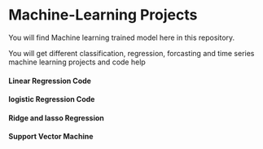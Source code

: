 <h1>Machine-Learning Projects</h1>
<p>You will find Machine learning trained model here in this repository. </p>
<p>You will get different classification, regression, forcasting and time series machine learning projects and code help<p>
<h4> Linear Regression Code</h4>
<h4>logistic Regression Code</h4>
<h4>Ridge and lasso Regression</h4>
<h4>Support Vector Machine</h4>

